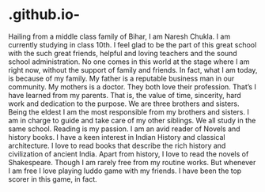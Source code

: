 # .github.io-
Hailing from a middle class family of Bihar, I am Naresh Chukla. I am currently studying in class 10th. I feel glad to be the part of this great school with the such great friends, helpful and loving teachers and the sound school administration.  No one comes in this world at the stage where I am right now, without the support of family and friends. In fact, what I am today, is because of my family. My father is a reputable business man in our community. My mothers is a doctor. They both love their profession. That’s I have learned from my parents. That is,  the value of time, sincerity, hard work and dedication to the purpose.  We are three brothers and sisters. Being the eldest I am the most responsible from my brothers and sisters. I am in charge to guide and take care of my other siblings. We all study in the same school. Reading is my passion. I am an avid reader of Novels and history books. I have a keen interest in Indian History and classical architecture.  I love to read books that describe the rich history and civilization of ancient India. Apart from history, I love to read the novels of Shakespeare. Though I am rarely free from my routine works. But whenever I am free I love playing luddo game with my friends. I have been the top scorer in this game, in fact.
